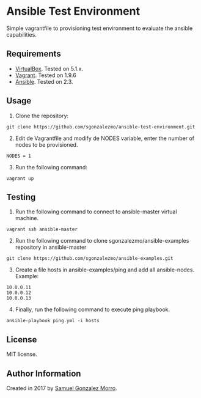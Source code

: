 # Ansible Test Environment

Simple vagrantfile to provisioning test environment to evaluate the ansible capabilities.

## Requirements

- [VirtualBox](https://www.virtualbox.org/wiki/Downloads). Tested on 5.1.x.
- [Vagrant](http://www.vagrantup.com/downloads.html). Tested on 1.9.6
- [Ansible](http://docs.ansible.com/intro_installation.html). Tested on 2.3.

## Usage

1. Clone the repository:

```
git clone https://github.com/sgonzalezmo/ansible-test-environment.git
```

2. Edit de Vagrantfile and modify de NODES variable, enter the number of nodes to be provisioned.

```
NODES = 1
```

3. Run the following command:

```
vagrant up
```

## Testing

1. Run the following command to connect to ansible-master virtual machine. 

```
vagrant ssh ansible-master
```

2. Run the following command to clone sgonzalezmo/ansible-examples repository in ansible-master

```
git clone https://github.com/sgonzalezmo/ansible-examples.git
```

3. Create a file hosts in ansible-examples/ping and add all ansible-nodes. Example:

```
10.0.0.11
10.0.0.12
10.0.0.13
```

4. Finally, run the following command to execute ping playbook.

```
ansible-playbook ping.yml -i hosts
```

## License

MIT license.

## Author Information

Created in 2017 by [Samuel Gonzalez Morro](mailto:sgonzalezmo@gmail.com).
